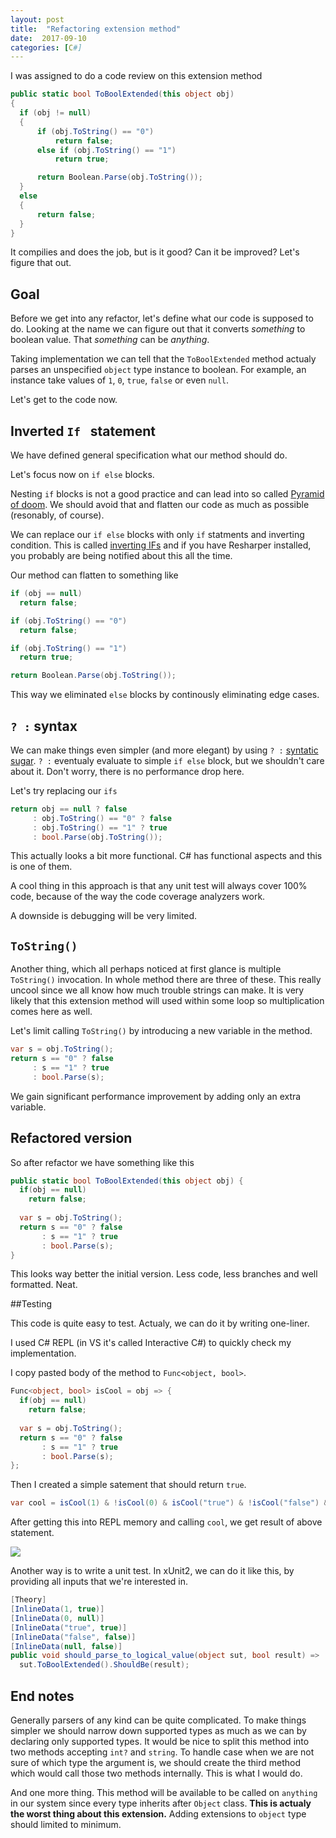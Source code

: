 ```yaml
---
layout: post
title:  "Refactoring extension method"
date:  2017-09-10
categories: [C#]
---
```


I was assigned to do a code review on this extension method

```c#
public static bool ToBoolExtended(this object obj) 
{
  if (obj != null)
  {
      if (obj.ToString() == "0")
          return false;
      else if (obj.ToString() == "1")
          return true;

      return Boolean.Parse(obj.ToString());
  }
  else
  {
      return false;
  }    
}
```

It compilies and does the job, but is it good? Can it be improved? Let's figure that out.

## Goal

Before we get into any refactor, let's define what our code is supposed to do. Looking at the name we can figure out that it converts *something* to boolean value. That *something* can be *anything*.

Taking implementation we can tell that the `ToBoolExtended` method actualy parses an unspecified `object` type instance to boolean. For example, an instance take values of `1`, `0`, `true`, `false` or even `null`.

Let's get to the code now.

## Inverted `If ` statement

We have defined general specification what our method should do.

Let's focus now on `if else` blocks.

Nesting `if` blocks is not a good practice and can lead into so called [Pyramid of doom](https://en.wikipedia.org/wiki/Pyramid_of_doom_(programming)). We should avoid that and flatten our code as much as possible (resonably, of course).

We can replace our `if else` blocks with only `if` statments and inverting condition. This is called [inverting IFs](https://stackoverflow.com/questions/1891259/why-does-resharper-invert-ifs-for-c-sharp-code-does-it-give-better-performance) and if you have Resharper installed, you probably are being notified about this all the time.

Our method can flatten to something like

```c#
if (obj == null)
  return false;

if (obj.ToString() == "0")
  return false;

if (obj.ToString() == "1")
  return true;

return Boolean.Parse(obj.ToString());
```

This way we eliminated `else` blocks by continously eliminating edge cases.

## `? :` syntax

We can make things even simpler (and more elegant) by using `? :` [syntatic sugar](https://en.wikipedia.org/wiki/Syntactic_sugar). `? :` eventualy evaluate to simple `if else` block, but we shouldn't care about it. Don't worry, there is no performance drop here.

Let's try replacing our `ifs` 

```c#
return obj == null ? false
     : obj.ToString() == "0" ? false
     : obj.ToString() == "1" ? true
     : bool.Parse(obj.ToString());
```

This actually looks a bit more functional. C# has functional aspects and this is one of them.

A cool thing in this approach is that any unit test will always cover 100% code, because of the way the code coverage analyzers work.

A downside is debugging will be very limited.


## `ToString()`

Another thing, which all perhaps noticed at first glance is multiple `ToString()` invocation. In whole method there are three of these. This really uncool since we all know how much trouble strings can make. It is very likely that this extension method  will used within some loop so multiplication comes here as well.

Let's limit calling `ToString()` by introducing a new variable in the method.

```c#
var s = obj.ToString();
return s == "0" ? false
     : s == "1" ? true
     : bool.Parse(s);
```

We gain significant performance improvement by adding only an extra variable.

## Refactored version

So after refactor we have something like this

```c#
public static bool ToBoolExtended(this object obj) {
  if(obj == null)
    return false;
  
  var s = obj.ToString();
  return s == "0" ? false
       : s == "1" ? true
       : bool.Parse(s);
}
```

This looks way better the initial version. Less code, less branches and well formatted. Neat.

##Testing

This code is quite easy to test. Actualy, we can do it by writing one-liner.

I used C# REPL (in VS it's called Interactive C#) to quickly check my implementation.

I copy pasted body of the method to `Func<object, bool>`.

```c#
Func<object, bool> isCool = obj => {
  if(obj == null)
  	return false;
  
  var s = obj.ToString();
  return s == "0" ? false
       : s == "1" ? true
       : bool.Parse(s);
};
```

Then I created a simple satement that should return `true`.

```C#
var cool = isCool(1) & !isCool(0) & isCool("true") & !isCool("false") & !isCool(null);
```

After getting this into REPL memory and calling `cool`, we get result of above statement.

![]({{site.url}}/Refactoring-extension-method/static/img/posts/repl.gif)

Another way is to write a unit test. In xUnit2, we can do it like this, by providing all inputs that we're interested in.

```c#
[Theory]
[InlineData(1, true)]
[InlineData(0, null)]
[InlineData("true", true)]
[InlineData("false", false)]
[InlineData(null, false)]
public void should_parse_to_logical_value(object sut, bool result) => 
  sut.ToBoolExtended().ShouldBe(result);
```

## End notes

Generally parsers of any kind can be quite complicated. To make things simpler we should narrow down supported types as much as we can by declaring only supported types. It would be nice to split this method into two methods accepting `int?` and `string`. To handle case when we are not sure of which type the argument is, we should create the third method which would call those two methods internally. This is what I would do.

And one more thing. This method will be available to be called on `anything` in our system since every type inherits after `Object` class. **This is actualy the worst thing about this extension.** Adding extensions to `object` type should limited to minimum.